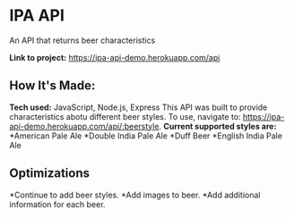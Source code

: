 # IPA API
An API that returns beer characteristics

**Link to project:** https://ipa-api-demo.herokuapp.com/api

## How It's Made:

**Tech used:** JavaScript, Node.js, Express
This API was built to provide characteristics abotu different beer styles. To use, navigate to: https://ipa-api-demo.herokuapp.com/api/:beerstyle. 
**Current supported styles are:**
*American Pale Ale
*Double India Pale Ale
*Duff Beer
*English India Pale Ale


## Optimizations
*Continue to add beer styles. 
*Add images to beer.
*Add additional information for each beer.
